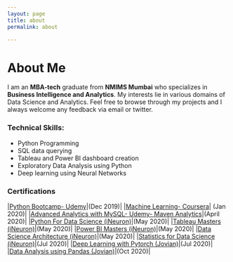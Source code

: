 ```yaml
---
layout: page
title: about
permalink: about

---
```

# About Me

I am an **MBA-tech** graduate from **NMIMS Mumbai** who specializes in **Business Intelligence and Analytics**. My interests lie in various domains of Data Science and Analytics. Feel free to browse through my projects and I always welcome any feedback via email or twitter.

### Technical Skills:

* Python Programming
* SQL data querying
* Tableau and Power BI dashboard creation
* Exploratory Data Analysis using Python
* Deep learning using Neural Networks 

### Certifications

|<a href = "https://www.udemy.com/certificate/UC-80IYJ55R/" target = "_blank">Python Bootcamp- Udemy</a>|(Dec 2019)|
|<a href = "https://www.coursera.org/account/accomplishments/verify/MWAW88NXP7XD" target = "_blank">Machine Learning- Coursera</a>| (Jan 2020)|
|<a href = "https://drive.google.com/file/d/1nKk9UWDjRQQh0_FZZiN458pg7bik0LoO/view?usp=drivesdk" target = "_blank">Advanced Analytics with MySQL- Udemy- Maven Analytics</a>|(April 2020)|
|<a href = "https://academy.ineuron.ai/certificates/downloads/PY000081.pdf" target = "_blank">Python For Data Science (iNeuron)</a>|(May 2020)|
|<a href = "https://academy.ineuron.ai/certificates/downloads/TB000084.pdf" target = "_blank">Tableau Masters (iNeuron)</a>|(May 2020)|
|<a href = "https://academy.ineuron.ai/certificates/downloads/PB005750.pdf" target = "_blank">Power BI Masters (iNeuron)</a>|(May 2020)|
|<a href = "https://academy.ineuron.ai/certificates/downloads/DR000116.pdf" target = "_blank">Data Science Architecture (iNeuron)</a>|(May 2020)|
|<a href = "https://academy.ineuron.ai/certificates/downloads/ST000302.pdf" target = "_blank">Statistics for Data Science (iNeuron)</a>|(Jul 2020)|
|<a href = "https://storage.googleapis.com/jvn/certificates/MFQWCMJZHE/certificate.pdf" target = "_blank">Deep Learning with Pytorch (Jovian)</a>|(Jul 2020)|
|<a href = "https://storage.googleapis.com/jvn/certificates/MFQTCMBSHE/certificate.pdf" target = "_blank">Data Analysis using Pandas (Jovian)</a>|(Oct 2020)|

